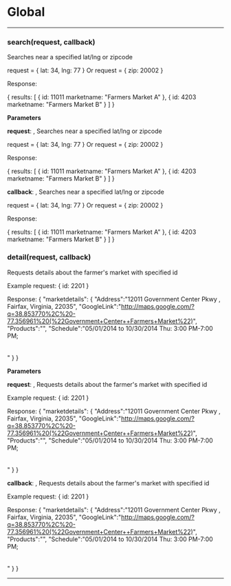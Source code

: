 # Global





* * *

### search(request, callback) 

Searches near a specified lat/lng or zipcoderequest = { lat: 34, lng: 77 }Orrequest = { zip: 20002 }Response:{     results: [         {             id: 11011             marketname: "Farmers Market A"         },         {             id: 4203             marketname: "Farmers Market B"         }     ]}

**Parameters**

**request**: , Searches near a specified lat/lng or zipcoderequest = { lat: 34, lng: 77 }Orrequest = { zip: 20002 }Response:{     results: [         {             id: 11011             marketname: "Farmers Market A"         },         {             id: 4203             marketname: "Farmers Market B"         }     ]}

**callback**: , Searches near a specified lat/lng or zipcoderequest = { lat: 34, lng: 77 }Orrequest = { zip: 20002 }Response:{     results: [         {             id: 11011             marketname: "Farmers Market A"         },         {             id: 4203             marketname: "Farmers Market B"         }     ]}



### detail(request, callback) 

Requests details about the farmer's market with specified idExample request: {                     id: 2201                 }Response:{     "marketdetails": {                     "Address":"12011 Government Center Pkwy , Fairfax, Virginia, 22035",                     "GoogleLink":"http://maps.google.com/?q=38.853770%2C%20-77.356961%20(%22Government+Center++Farmers+Market%22)",                     "Products":"",                     "Schedule":"05/01/2014 to 10/30/2014 Thu: 3:00 PM-7:00 PM;<br> <br> <br> "                     }}

**Parameters**

**request**: , Requests details about the farmer's market with specified idExample request: {                     id: 2201                 }Response:{     "marketdetails": {                     "Address":"12011 Government Center Pkwy , Fairfax, Virginia, 22035",                     "GoogleLink":"http://maps.google.com/?q=38.853770%2C%20-77.356961%20(%22Government+Center++Farmers+Market%22)",                     "Products":"",                     "Schedule":"05/01/2014 to 10/30/2014 Thu: 3:00 PM-7:00 PM;<br> <br> <br> "                     }}

**callback**: , Requests details about the farmer's market with specified idExample request: {                     id: 2201                 }Response:{     "marketdetails": {                     "Address":"12011 Government Center Pkwy , Fairfax, Virginia, 22035",                     "GoogleLink":"http://maps.google.com/?q=38.853770%2C%20-77.356961%20(%22Government+Center++Farmers+Market%22)",                     "Products":"",                     "Schedule":"05/01/2014 to 10/30/2014 Thu: 3:00 PM-7:00 PM;<br> <br> <br> "                     }}




* * *











